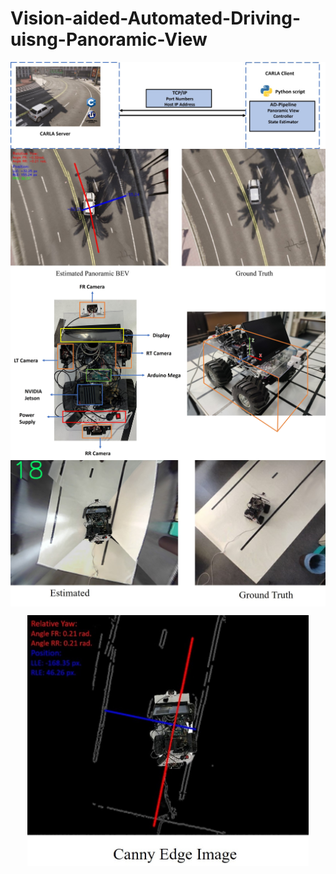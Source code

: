 # Vision-aided-Automated-Driving-uisng-Panoramic-View
<img align="center" src="images/Carla_communication.jpg" width="750">
<img align="center" src="images/bev_simulation.jpg" width="750">
<img align="center" src="images/hardware.jpg" width="750">
<img align="center" src="images/bev_hardware.jpg" width="750">
<p align="center">
<img align="center" src="images/canny.jpg" width="450">
<p>
